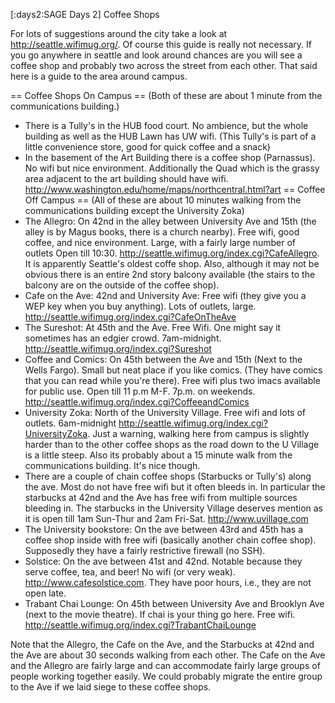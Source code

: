 [:days2:SAGE Days 2] Coffee Shops

For lots of suggestions around the city take a look at http://seattle.wifimug.org/. Of course this guide is really not necessary. If you go anywhere in seattle and look around chances are you will see a coffee shop and probably two across the street from each other. That said here is a guide to the area around campus.

== Coffee Shops On Campus ==
(Both of these are about 1 minute from the communications building.)
 * There is a Tully's in the HUB food court.   No ambience, but the whole building as well as the HUB Lawn has UW wifi. (This Tully's is part of a little convenience store, good for quick coffee and a snack)
 * In the basement of the Art Building there is a coffee shop (Parnassus). No wifi but nice environment. Additionally the Quad which is the grassy area adjacent to the art building should have wifi. http://www.washington.edu/home/maps/northcentral.html?art
== Coffee Off Campus ==
(All of these are about 10 minutes walking from the communications building except the University Zoka)
 * The Allegro: On 42nd in the alley between University Ave and 15th (the alley is by Magus books, there is a church nearby). Free wifi, good coffee, and nice environment. Large, with a fairly large number of outlets Open till 10:30. http://seattle.wifimug.org/index.cgi?CafeAllegro. It is apparently Seattle's oldest coffe shop. Also, although it may not be obvious there is an entire 2nd story balcony available (the stairs to the balcony are on the outside of the coffee shop). 
 * Cafe on the Ave: 42nd and University Ave: Free wifi (they give you a WEP key when you buy anything). Lots of outlets, large. http://seattle.wifimug.org/index.cgi?CafeOnTheAve
 * The Sureshot: At 45th and the Ave. Free Wifi. One might say it sometimes has an edgier crowd.   7am-midnight. http://seattle.wifimug.org/index.cgi?Sureshot
 * Coffee and Comics: On 45th between the Ave and 15th (Next to the Wells Fargo). Small but neat place if you like comics. (They have comics that you can read while you're there). Free wifi plus two imacs available for public use. Open till 11 p.m M-F. 7p.m. on weekends. http://seattle.wifimug.org/index.cgi?CoffeeandComics
 * University Zoka: North of the University Village. Free wifi and lots of outlets. 6am-midnight http://seattle.wifimug.org/index.cgi?UniversityZoka. Just a warning, walking here from campus is slightly harder than to the other coffee shops as the road down to the U Village is a little steep. Also its probably about a 15 minute walk from the communications building. It's nice though.
 * There are a couple of chain coffee shops (Starbucks or Tully's) along the ave. Most do not have free wifi but it often bleeds in. In particular the starbucks at 42nd and the Ave has free wifi from multiple sources bleeding in. The starbucks in the University Village deserves mention as it is open till 1am Sun-Thur and 2am Fri-Sat. http://www.uvillage.com
 * The University bookstore: On the ave between 43rd and 45th has a coffee shop inside with free wifi (basically another chain coffee shop). Supposedly they have a fairly restrictive firewall (no SSH).
 * Solstice: On the ave between 41st and 42nd.  Notable because they serve coffee, tea, and beer! No wifi (or very weak).  http://www.cafesolstice.com. They have poor hours, i.e., they are not open late.
 * Trabant Chai Lounge: On 45th between University Ave and Brooklyn Ave (next to the movie theatre). If chai is your thing go here. Free wifi. http://seattle.wifimug.org/index.cgi?TrabantChaiLounge 


Note that the Allegro, the Cafe on the Ave, and the Starbucks at 42nd and the Ave are about 30 seconds walking from each other. The Cafe on the Ave and the Allegro are fairly large and can accommodate fairly large groups of people working together easily. We could probably migrate the entire group to the Ave if we laid siege to these coffee shops. 
 
